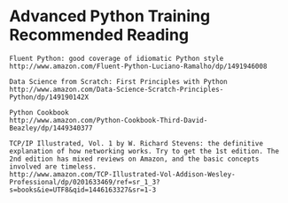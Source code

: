 # Advanced Python Training Recommended Reading


    Fluent Python: good coverage of idiomatic Python style
    http://www.amazon.com/Fluent-Python-Luciano-Ramalho/dp/1491946008
    
    Data Science from Scratch: First Principles with Python
    http://www.amazon.com/Data-Science-Scratch-Principles-Python/dp/149190142X
    
    Python Cookbook
    http://www.amazon.com/Python-Cookbook-Third-David-Beazley/dp/1449340377
    
    TCP/IP Illustrated, Vol. 1 by W. Richard Stevens: the definitive explanation of how networking works. Try to get the 1st edition. The 2nd edition has mixed reviews on Amazon, and the basic concepts involved are timeless.
    http://www.amazon.com/TCP-Illustrated-Vol-Addison-Wesley-Professional/dp/0201633469/ref=sr_1_3?s=books&ie=UTF8&qid=1446163327&sr=1-3


